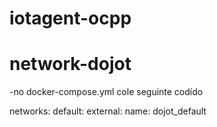 # iotagent-ocpp

# network-dojot
 -no docker-compose.yml cole seguinte codído

networks:
  default:
    external:
      name: dojot_default
 
